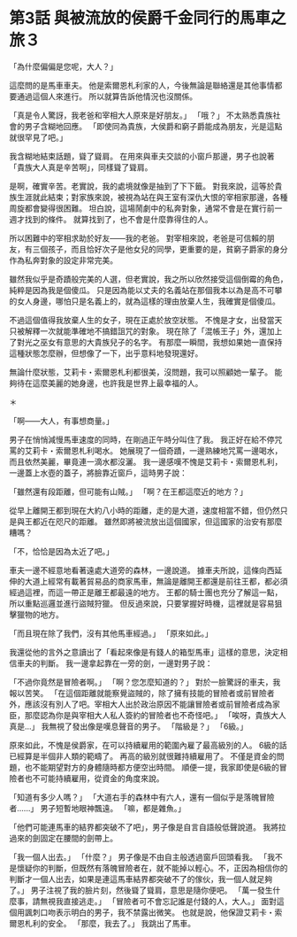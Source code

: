 # 第3話 與被流放的侯爵千金同行的馬車之旅３

「為什麼偏偏是您呢，大人？」

這麼問的是馬車車夫。
他是索爾恩札利家的人，今後無論是聯絡還是其他事情都要通過這個人來進行。
所以就算告訴他情況也沒關係。

「真是令人驚訝，我老爸和宰相大人原來是好朋友。」
「哦？」
不太熟悉貴族社會的男子含糊地回應。
「即使同為貴族，大侯爵和窮子爵能成為朋友，光是這點就很罕見了吧。」

我含糊地結束話題，聳了聳肩。
在用來與車夫交談的小窗戶那邊，男子也說著「貴族大人真是辛苦啊」，同樣聳了聳肩。

是啊，確實辛苦。老實說，我的處境就像是抽到了下下籤。
對我來說，這等於貴族生涯就此結束；對家族來說，被視為站在與王室有深仇大恨的宰相家那邊，各種周旋都會變得很困難。
坦白說，這場鬧劇中的私奔對象，通常不會是在實行前一週才找到的條件。
就算找到了，也不會是什麼靠得住的人。

所以困難中的宰相求助於好友——我的老爸。
對宰相來說，老爸是可信賴的朋友，有三個孩子，而且恰好次子是他女兒的同學，更重要的是，貧窮子爵家的身分作為私奔對象的設定非常完美。

雖然我似乎是奇蹟般完美的人選，但老實說，我之所以欣然接受這個倒霉的角色，純粹是因為我是個傻瓜。
只是因為能以丈夫的名義站在那個我本以為是高不可攀的女人身邊，哪怕只是名義上的，就為這樣的理由放棄人生，我確實是個傻瓜。

不過這個值得我放棄人生的女子，現在正處於放空狀態。
不愧是才女，出發當天只被解釋一次就能準確地不搞錯詛咒的對象。
現在除了「混帳王子」外，還加上了對光之巫女有意思的大貴族兒子的名字。
有那麼一瞬間，我想如果她一直保持這種狀態怎麼辦，但想像了一下，出乎意料地發現還好。

無論什麼狀態，艾莉卡・索爾恩札利都很美，沒問題，我可以照顧她一輩子。
能夠待在這麼美麗的她身邊，也許我是世界上最幸福的人。

＊

「啊——大人，有事想商量。」

男子在悄悄減慢馬車速度的同時，在剛過正午時分叫住了我。
我正好在給不停咒罵的艾莉卡・索爾恩札利喝水。
她展現了一個奇蹟，一邊熟練地咒罵一邊喝水，而且依然美麗，畢竟連一滴水都沒灑。
我一邊感嘆不愧是艾莉卡・索爾恩札利，一邊蓋上水壺的蓋子，將臉靠近窗戶，這時男子說：

「雖然還有段距離，但可能有山賊。」
「啊？在王都這麼近的地方？」

從早上離開王都到現在大約八小時的距離，走的是大道，速度相當不錯，但仍然只是與王都近在咫尺的距離。
雖然即將被流放出這個國家，但這國家的治安有那麼糟嗎？

「不，恰恰是因為太近了吧。」

車夫一邊不經意地看著遠處大道旁的森林，一邊說道。
據車夫所說，這條向西延伸的大道上經常有載著貿易品的商家馬車，無論是離開王都還是前往王都，都必須經過這裡，而這一帶正是離王都最遠的地方。
王都的騎士團也充分了解這一點，所以重點巡邏並進行盜賊狩獵。
但反過來說，只要掌握好時機，這裡就是容易狙擊獵物的地方。

「而且現在除了我們，沒有其他馬車經過。」
「原來如此。」

我還從他的言外之意讀出了「看起來像是有錢人的箱型馬車」這樣的意思，決定相信車夫的判斷。
我一邊拿起靠在一旁的劍，一邊對男子說：

「不過你竟然是冒險者啊。」
「啊？您怎麼知道的？」
對於一臉驚訝的車夫，我報以苦笑。
「在這個距離就能察覺盜賊的，除了擁有技能的冒險者或前冒險者外，應該沒有別人了吧。宰相大人出於政治原因不能讓冒險者或前冒險者成為家臣，那麼認為你是與宰相大人私人簽約的冒險者也不奇怪吧。」
「唉呀，貴族大人真是...」
我無視了發出像是嘆息聲音的男子。
「階級是？」
「6級。」

原來如此，不愧是侯爵家，在可以持續雇用的範圍內雇了最高級別的人。
6級的話已經算是半個非人類的範疇了。
再高的級別就很難持續雇用了。
不僅是資金的問題，也不能期望對方的身體隨時都方便空出時間。
順便一提，我家即使是6級的冒險者也不可能持續雇用，從資金的角度來說。

「知道有多少人嗎？」
「大道右手的森林中有六人，還有一個似乎是落魄冒險者......」
男子短暫地眼神飄遠。
「嘛，都是雜魚。」

「他們可能連馬車的結界都突破不了吧」，男子像是自言自語般低聲說道。
我將拉過來的劍固定在腰間的劍帶上。

「我一個人出去。」
「什麼？」
男子像是不由自主般透過窗戶回頭看我。
「我不是懷疑你的判斷，但既然有落魄冒險者在，就不能掉以輕心。不，正因為相信你的判斷才一個人出去，如果是連這馬車結界都突破不了的傢伙，我一個人就足夠了。」
男子注視了我的臉片刻，然後聳了聳肩，意思是隨你便吧。
「萬一發生什麼事，請無視我直接逃走。」
「冒險者可不會忘記誰是付錢的人，大人。」
面對這個用諷刺口吻表示明白的男子，我不禁露出微笑。
也就是說，他保證艾莉卡・索爾恩札利的安全。
「那麼，我去了。」
我跳出了馬車。